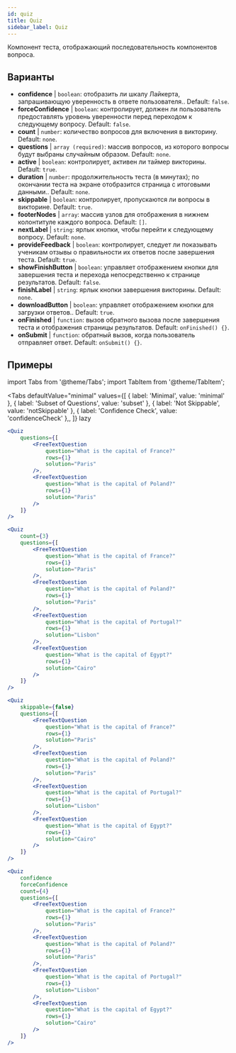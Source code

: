 ```yaml
---
id: quiz 
title: Quiz
sidebar_label: Quiz
---
```


Компонент теста, отображающий последовательность компонентов вопроса.

## Варианты

* __confidence__ | `boolean`: отобразить ли шкалу Лайкерта, запрашивающую уверенность в ответе пользователя.. Default: `false`.
* __forceConfidence__ | `boolean`: контролирует, должен ли пользователь предоставлять уровень уверенности перед переходом к следующему вопросу. Default: `false`.
* __count__ | `number`: количество вопросов для включения в викторину. Default: `none`.
* __questions__ | `array (required)`: массив вопросов, из которого вопросы будут выбраны случайным образом. Default: `none`.
* __active__ | `boolean`: контролирует, активен ли таймер викторины. Default: `true`.
* __duration__ | `number`: продолжительность теста (в минутах); по окончании теста на экране отобразится страница с итоговыми данными.. Default: `none`.
* __skippable__ | `boolean`: контролирует, пропускаются ли вопросы в викторине. Default: `true`.
* __footerNodes__ | `array`: массив узлов для отображения в нижнем колонтитуле каждого вопроса. Default: `[]`.
* __nextLabel__ | `string`: ярлык кнопки, чтобы перейти к следующему вопросу. Default: `none`.
* __provideFeedback__ | `boolean`: контролирует, следует ли показывать ученикам отзывы о правильности их ответов после завершения теста. Default: `true`.
* __showFinishButton__ | `boolean`: управляет отображением кнопки для завершения теста и перехода непосредственно к странице результатов. Default: `false`.
* __finishLabel__ | `string`: ярлык кнопки завершения викторины. Default: `none`.
* __downloadButton__ | `boolean`: управляет отображением кнопки для загрузки ответов.. Default: `true`.
* __onFinished__ | `function`: вызов обратного вызова после завершения теста и отображения страницы результатов. Default: `onFinished() {}`.
* __onSubmit__ | `function`: обратный вызов, когда пользователь отправляет ответ. Default: `onSubmit() {}`.


## Примеры

import Tabs from '@theme/Tabs';
import TabItem from '@theme/TabItem';

<Tabs
    defaultValue="minimal"
    values={[
        { label: 'Minimal', value: 'minimal' },
        { label: 'Subset of Questions', value: 'subset' },
        { label: 'Not Skippable', value: 'notSkippable' },
        { label: 'Confidence Check', value: 'confidenceCheck' },,
    ]}
    lazy
>

<TabItem value="minimal">

```jsx live
<Quiz
    questions={[
        <FreeTextQuestion 
            question="What is the capital of France?" 
            rows={1} 
            solution="Paris" 
        />,
        <FreeTextQuestion 
            question="What is the capital of Poland?" 
            rows={1} 
            solution="Paris" 
        />
    ]}
/>
```
</TabItem>

<TabItem value="subset">

```jsx live
<Quiz
    count={3}
    questions={[
        <FreeTextQuestion 
            question="What is the capital of France?" 
            rows={1} 
            solution="Paris" 
        />,
        <FreeTextQuestion 
            question="What is the capital of Poland?" 
            rows={1} 
            solution="Paris" 
        />,
        <FreeTextQuestion 
            question="What is the capital of Portugal?" 
            rows={1} 
            solution="Lisbon" 
        />,     
        <FreeTextQuestion 
            question="What is the capital of Egypt?" 
            rows={1} 
            solution="Cairo" 
        />
    ]}
/>
```
</TabItem>

<TabItem value="notSkippable" >

```jsx live
<Quiz
    skippable={false}
    questions={[
        <FreeTextQuestion 
            question="What is the capital of France?" 
            rows={1} 
            solution="Paris" 
        />,
        <FreeTextQuestion 
            question="What is the capital of Poland?" 
            rows={1} 
            solution="Paris" 
        />,
        <FreeTextQuestion 
            question="What is the capital of Portugal?" 
            rows={1} 
            solution="Lisbon" 
        />,     
        <FreeTextQuestion 
            question="What is the capital of Egypt?" 
            rows={1} 
            solution="Cairo" 
        />
    ]}
/>
```
</TabItem>

<TabItem value="confidenceCheck">

```jsx live
<Quiz
    confidence
    forceConfidence
    count={4}
    questions={[
        <FreeTextQuestion 
            question="What is the capital of France?" 
            rows={1} 
            solution="Paris" 
        />,
        <FreeTextQuestion 
            question="What is the capital of Poland?" 
            rows={1} 
            solution="Paris" 
        />,
        <FreeTextQuestion 
            question="What is the capital of Portugal?" 
            rows={1} 
            solution="Lisbon" 
        />,     
        <FreeTextQuestion 
            question="What is the capital of Egypt?" 
            rows={1} 
            solution="Cairo" 
        />
    ]}
/>
```
</TabItem>

</Tabs>
